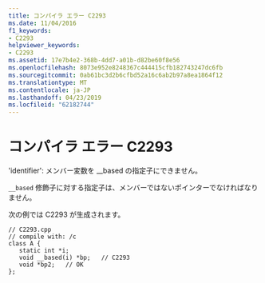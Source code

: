 ```yaml
---
title: コンパイラ エラー C2293
ms.date: 11/04/2016
f1_keywords:
- C2293
helpviewer_keywords:
- C2293
ms.assetid: 17e7b4e2-368b-4dd7-a01b-d82be60f8e56
ms.openlocfilehash: 8073e952e8248367c444415cfb182743247dc6fb
ms.sourcegitcommit: 0ab61bc3d2b6cfbd52a16c6ab2b97a8ea1864f12
ms.translationtype: MT
ms.contentlocale: ja-JP
ms.lasthandoff: 04/23/2019
ms.locfileid: "62182744"
---
```

# <a name="compiler-error-c2293"></a>コンパイラ エラー C2293

'identifier': メンバー変数を __based の指定子にできません。

`__based` 修飾子に対する指定子は、メンバーではないポインターでなければなりません。

次の例では C2293 が生成されます。

```
// C2293.cpp
// compile with: /c
class A {
   static int *i;
   void __based(i) *bp;   // C2293
   void *bp2;   // OK
};
```
